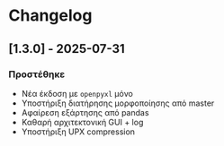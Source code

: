 # Changelog

## [1.3.0] - 2025-07-31
### Προστέθηκε
- Νέα έκδοση με `openpyxl` μόνο
- Υποστήριξη διατήρησης μορφοποίησης από master
- Αφαίρεση εξάρτησης από pandas
- Καθαρή αρχιτεκτονική GUI + log
- Υποστήριξη UPX compression

